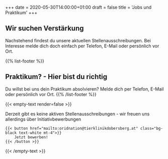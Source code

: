 +++
date = 2020-05-30T14:00:00+01:00
draft = false
title = 'Jobs und Praktikum'
+++

## Wir suchen Verstärkung

Nachstehend findest du unsere aktuellen Stellenausschreibungen.
Bei Interesse melde dich doch einfach per Telefon, E-Mail oder persönlich vor Ort.


{{% list-footer %}}
## Praktikum? - Hier bist du richtig

Du willst bei uns dein Praktikum absolvieren? Melde dich per Telefon, E-Mail oder persönlich vor Ort.
{{% /list-footer %}}

{{< empty-text render=false >}}
<div class="flex flex-col w-full items-center justify-center font-lexend">
    <span>Derzeit gibt es keine aktiven Stellenausschreibungen - <span class="font-normal">wir freuen uns allerdings über Initiativbewerbungen</span></span>

    {{< button href="mailto:oridnation@tierklinikdobersberg.at" class="bg-black text-white mt-4">}}
        Jetzt bewerben!
    {{< /button >}}
</div>
{{< /empty-text >}}
